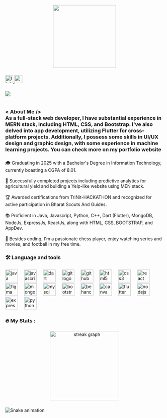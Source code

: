 <br clear="both">

<div align="center">
  <img height="200" src="https://www.icegif.com/wp-content/uploads/2022/04/icegif-1383.gif"  />
</div>

###

<div align="left">
  <a href="https://www.linkedin.com/in/pradhyumna03/" target="_blank">
    <img src="https://img.shields.io/static/v1?message=LinkedIn&logo=linkedin&label=&color=0077B5&logoColor=white&labelColor=&style=for-the-badge" height="25" alt="linkedin logo"  />
  </a>
  <a href="pradhyumnacns@gmail.com" target="_blank">
    <img src="https://img.shields.io/static/v1?message=Gmail&logo=gmail&label=&color=D14836&logoColor=white&labelColor=&style=for-the-badge" height="25" alt="gmail logo"  />
  </a>
</div>

###

<div align="left">
  <img src="https://visitor-badge.laobi.icu/badge?page_id=CNS-PRADHYUMNA.CNS-PRADHYUMNA&"  />
</div>

###

<h1 align="left"><Hello World.../></h1>

###

<h3 align="left">< About Me /><br>As a full-stack web developer, I have substantial experience in MERN stack, including HTML, CSS, and Bootstrap. I've also delved into app development, utilizing Flutter for cross-platform projects. Additionally, I possess some skills in UI/UX design and graphic design, with some experience in machine learning projects. You can check more on my portfolio website</h3>

###

<p align="left">🎓 Graduating in 2025 with a Bachelor's Degree in Information Technology, currently boasting a CGPA of 8.01.<br><br>🌟 Successfully completed projects including predictive analytics for agricultural yield and building a Yelp-like website using MEN stack.<br><br>🏆 Awarded certifications from TriNit-HACKATHON and recognized for active participation in Bharat Scouts And Guides.<br><br>📚 Proficient in Java, Javascript, Python, C++, Dart (Flutter), MongoDB, NodeJs, ExpressJs, ReactJs, along with HTML, CSS, BOOTSTRAP, and AppDev.<br><br>🎻 Besides coding, I'm a passionate chess player, enjoy watching series and movies, and football in my free time.</p>

###

<h3 align="left">🛠 Language and tools</h3>

###

<div align="left">
  <img src="https://cdn.jsdelivr.net/gh/devicons/devicon/icons/java/java-original.svg" height="40" alt="java logo"  />
  <img width="12" />
  <img src="https://cdn.jsdelivr.net/gh/devicons/devicon/icons/javascript/javascript-original.svg" height="40" alt="javascript logo"  />
  <img width="12" />
  <img src="https://cdn.jsdelivr.net/gh/devicons/devicon/icons/dart/dart-original.svg" height="40" alt="dart logo"  />
  <img width="12" />
  <img src="https://cdn.jsdelivr.net/gh/devicons/devicon/icons/git/git-original.svg" height="40" alt="git logo"  />
  <img width="12" />
  <img src="https://cdn.jsdelivr.net/gh/devicons/devicon/icons/github/github-original.svg" height="40" alt="github logo"  />
  <img width="12" />
  <img src="https://cdn.jsdelivr.net/gh/devicons/devicon/icons/html5/html5-original.svg" height="40" alt="html5 logo"  />
  <img width="12" />
  <img src="https://cdn.jsdelivr.net/gh/devicons/devicon/icons/css3/css3-original.svg" height="40" alt="css3 logo"  />
  <img width="12" />
  <img src="https://cdn.jsdelivr.net/gh/devicons/devicon/icons/react/react-original.svg" height="40" alt="react logo"  />
  <img width="12" />
  <img src="https://cdn.jsdelivr.net/gh/devicons/devicon/icons/figma/figma-original.svg" height="40" alt="figma logo"  />
  <img width="12" />
  <img src="https://cdn.jsdelivr.net/gh/devicons/devicon/icons/mongodb/mongodb-original.svg" height="40" alt="mongodb logo"  />
  <img width="12" />
  <img src="https://cdn.simpleicons.org/mysql/4479A1" height="40" alt="mysql logo"  />
  <img width="12" />
  <img src="https://cdn.simpleicons.org/bootstrap/7952B3" height="40" alt="bootstrap logo"  />
  <img width="12" />
  <img src="https://cdn.simpleicons.org/behance/1769FF" height="40" alt="behance logo"  />
  <img width="12" />
  <img src="https://cdn.simpleicons.org/canva/00C4CC" height="40" alt="canva logo"  />
  <img width="12" />
  <img src="https://cdn.simpleicons.org/flutter/02569B" height="40" alt="flutter logo"  />
  <img width="12" />
  <img src="https://cdn.simpleicons.org/nodedotjs/339933" height="40" alt="nodejs logo"  />
  <img width="12" />
  <img src="https://cdn.simpleicons.org/express/000000" height="40" alt="express logo"  />
  <img width="12" />
  <img src="https://cdn.simpleicons.org/python/3776AB" height="40" alt="python logo"  />
</div>

###

<h3 align="left">🔥   My Stats :</h3>

###

<div align="center">
  <img src="https://streak-stats.demolab.com?user=CNS-PRADHYUMNA&locale=en&mode=daily&theme=dark&hide_border=false&border_radius=5&order=3" height="220" alt="streak graph"  />
</div>

###

<img src="https://media.dev.to/cdn-cgi/image/width=800%2Cheight=%2Cfit=scale-down%2Cgravity=auto%2Cformat=auto/https%3A%2F%2Fdev-to-uploads.s3.amazonaws.com%2Fuploads%2Farticles%2Fj8wo9f1mou6g5469671h.gif" alt="Snake animation" />

###
